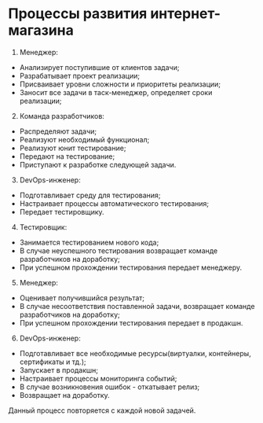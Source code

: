 # Процессы развития интернет-магазина

1. Менеджер:
* Анализирует поступившие от клиентов задачи;
* Разрабатывает проект реализации;
* Присваивает уровни сложности и приоритеты реализации;
* Заносит все задачи в таск-менеджер, определяет сроки реализации;


2. Команда разработчиков:
* Распределяют задачи;
* Реализуют необходимый функционал;
* Реализуют юнит тестирование;
* Передают на тестирование;
* Приступают к разработке следующей задачи.


3. DevOps-инженер:
* Подготавливает среду для тестирования;
* Настраивает процессы автоматического тестирования;
* Передает тестировщику.


4. Тестировщик:
* Занимается тестированием нового кода;
* В случае неуспешного тестирования возвращает команде разработчиков на доработку;
* При успешном прохождении тестирования передает менеджеру.


5. Менеджер:
* Оценивает получившийся результат;
* В случае несоответствия поставленной задачи, возвращает команде разработчиков на доработку;
* При успешном прохождении тестирования передает в продакшн.


6. DevOps-инженер:
* Подготавливает все необходимые ресурсы(виртуалки, контейнеры, сертификаты и тд.);
* Запускает в продакшн;
* Настраивает процессы мониторинга событий;
* В случае возникновения ошибок - откатывает релиз;
* Возвращает на доработку.


Данный процесс повторяется с каждой новой задачей.